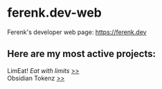 # ferenk.dev-web
Ferenk's developer web page: https://ferenk.dev

## Here are my most active projects:
LimEat! *Eat with limits* [>>](https://limeat.ferenk.dev)<br>
Obsidian Tokenz [>>](https://obsidian-tokenz.ferenk.dev)